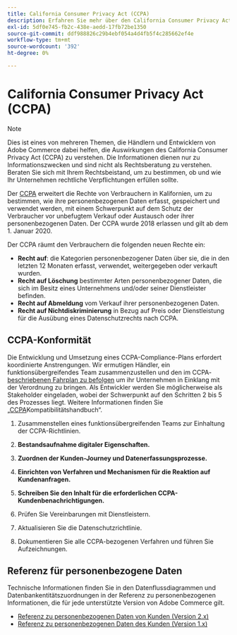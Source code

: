 ```yaml
---
title: California Consumer Privacy Act (CCPA)
description: Erfahren Sie mehr über den California Consumer Privacy Act (CCPA), mit dem die Rechte von Verbrauchern in Kalifornien erweitert werden, um zu bestimmen, wie ihre personenbezogenen Daten erfasst, gespeichert und verwendet werden.
exl-id: 5df0e745-fb2c-438e-aedd-17fb72be1350
source-git-commit: ddf988826c29b4ebf054a4d4fb5f4c285662ef4e
workflow-type: tm+mt
source-wordcount: '392'
ht-degree: 0%

---
```


# California Consumer Privacy Act (CCPA)

>[!NOTE]
>
>Dies ist eines von mehreren Themen, die Händlern und Entwicklern von Adobe Commerce dabei helfen, die Auswirkungen des California Consumer Privacy Act (CCPA) zu verstehen. Die Informationen dienen nur zu Informationszwecken und sind nicht als Rechtsberatung zu verstehen. Beraten Sie sich mit Ihrem Rechtsbeistand, um zu bestimmen, ob und wie Ihr Unternehmen rechtliche Verpflichtungen erfüllen sollte.

Der [CCPA](https://oag.ca.gov/privacy/ccpa) erweitert die Rechte von Verbrauchern in Kalifornien, um zu bestimmen, wie ihre personenbezogenen Daten erfasst, gespeichert und verwendet werden, mit einem Schwerpunkt auf dem Schutz der Verbraucher vor unbefugtem Verkauf oder Austausch oder ihrer personenbezogenen Daten. Der CCPA wurde 2018 erlassen und gilt ab dem 1. Januar 2020.

Der CCPA räumt den Verbrauchern die folgenden neuen Rechte ein:

- **Recht auf**: die Kategorien personenbezogener Daten über sie, die in den letzten 12 Monaten erfasst, verwendet, weitergegeben oder verkauft wurden.
- **Recht auf Löschung** bestimmter Arten personenbezogener Daten, die sich im Besitz eines Unternehmens und/oder seiner Dienstleister befinden.
- **Recht auf Abmeldung** vom Verkauf ihrer personenbezogenen Daten.
- **Recht auf Nichtdiskriminierung** in Bezug auf Preis oder Dienstleistung für die Ausübung eines Datenschutzrechts nach CCPA.

## CCPA-Konformität

Die Entwicklung und Umsetzung eines CCPA-Compliance-Plans erfordert koordinierte Anstrengungen. Wir ermutigen Händler, ein funktionsübergreifendes Team zusammenzustellen und den im CCPA-[&#x200B; beschriebenen Fahrplan zu befolgen](https://experienceleague.adobe.com/docs/commerce-admin/start/compliance/privacy/compliance-ccpa.html?lang=de) um ihr Unternehmen in Einklang mit der Verordnung zu bringen. Als Entwickler werden Sie möglicherweise als Stakeholder eingeladen, wobei der Schwerpunkt auf den Schritten 2 bis 5 des Prozesses liegt. Weitere Informationen finden Sie [&#x200B; „CCPA](https://experienceleague.adobe.com/docs/commerce-admin/start/compliance/privacy/compliance-ccpa.html?lang=de)Kompatibilitätshandbuch“.

1. Zusammenstellen eines funktionsübergreifenden Teams zur Einhaltung der CCPA-Richtlinien.

1. **Bestandsaufnahme digitaler Eigenschaften.**

1. **Zuordnen der Kunden-Journey und Datenerfassungsprozesse.**

1. **Einrichten von Verfahren und Mechanismen für die Reaktion auf Kundenanfragen.**

1. **Schreiben Sie den Inhalt für die erforderlichen CCPA-Kundenbenachrichtigungen.**

1. Prüfen Sie Vereinbarungen mit Dienstleistern.

1. Aktualisieren Sie die Datenschutzrichtlinie.

1. Dokumentieren Sie alle CCPA-bezogenen Verfahren und führen Sie Aufzeichnungen.

## Referenz für personenbezogene Daten

Technische Informationen finden Sie in den Datenflussdiagrammen und Datenbankentitätszuordnungen in der Referenz zu personenbezogenen Informationen, die für jede unterstützte Version von Adobe Commerce gilt.

- [Referenz zu personenbezogenen Daten von Kunden (Version 2.x)](data-m2.md)
- [Referenz zu personenbezogenen Daten des Kunden (Version 1.x)](data-m1.md)
